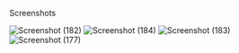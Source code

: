 Screenshots

![Screenshot (182)](https://github.com/VishnuSankarIP/HatioTodo/assets/107547404/664d3635-e56f-4dc4-81ea-2f7fd687bd25)
![Screenshot (184)](https://github.com/VishnuSankarIP/HatioTodo/assets/107547404/88d4696d-c415-43cd-b77a-ac7151ccbda2)
![Screenshot (183)](https://github.com/VishnuSankarIP/HatioTodo/assets/107547404/4b7be100-dec6-47da-912a-a3dbb69976a1)
![Screenshot (177)](https://github.com/VishnuSankarIP/HatioTodo/assets/107547404/51efafaa-e35a-463d-881c-5acf127cb7ce)

